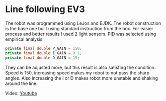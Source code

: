 # Line following EV3
The robot was programmed using LeJos and EJDK.
The robot construction is the base one built using standard instruction from the box.
For easier process and better results I used 2 light sensors.
PID was selected using empirical analysis:
```java
private final double P_GAIN = 150;
private final double I_GAIN = 0.1;
private final double D_GAIN = 15;    
```
They can be adjusted more, but this result is also satisfing the condition. Speed is 150, increasing speed makes
my robot to not pass the sharp angles.
Also increasing the I or D makes robot more unstable and shaking around the line.

Video: [Youtube](https://www.youtube.com/watch?v=YOoPPf9Z0c4)


